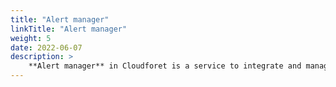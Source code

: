 ```yaml
---
title: "Alert manager"
linkTitle: "Alert manager"
weight: 5
date: 2022-06-07
description: >
    **Alert manager** in Cloudforet is a service to integrate and manage events of diverse patterns that occur in multiple monitoring systems.
---
```


